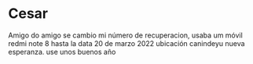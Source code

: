 # Cesar
Amigo do amigo
se cambio mi número de recuperacion, usaba um móvil redmi note 8 hasta la data 20 de marzo 2022
ubicación canindeyu nueva esperanza. use unos buenos año 
